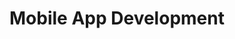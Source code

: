 ---
title: "Mobile App Development"
description: "**app dev description**"
icon: "https://cdn2.iconfinder.com/data/icons/bitsies/128/Lightbulb-512.png"
background: "https://imgur.com/4fey1Kk.jpg"
---